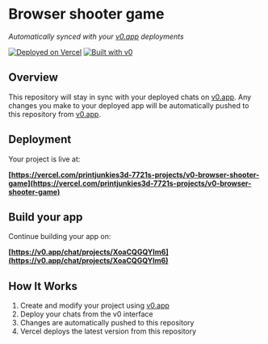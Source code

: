 # Browser shooter game

*Automatically synced with your [v0.app](https://v0.app) deployments*

[![Deployed on Vercel](https://img.shields.io/badge/Deployed%20on-Vercel-black?style=for-the-badge&logo=vercel)](https://vercel.com/printjunkies3d-7721s-projects/v0-browser-shooter-game)
[![Built with v0](https://img.shields.io/badge/Built%20with-v0.app-black?style=for-the-badge)](https://v0.app/chat/projects/XoaCQGQYIm6)

## Overview

This repository will stay in sync with your deployed chats on [v0.app](https://v0.app).
Any changes you make to your deployed app will be automatically pushed to this repository from [v0.app](https://v0.app).

## Deployment

Your project is live at:

**[https://vercel.com/printjunkies3d-7721s-projects/v0-browser-shooter-game](https://vercel.com/printjunkies3d-7721s-projects/v0-browser-shooter-game)**

## Build your app

Continue building your app on:

**[https://v0.app/chat/projects/XoaCQGQYIm6](https://v0.app/chat/projects/XoaCQGQYIm6)**

## How It Works

1. Create and modify your project using [v0.app](https://v0.app)
2. Deploy your chats from the v0 interface
3. Changes are automatically pushed to this repository
4. Vercel deploys the latest version from this repository